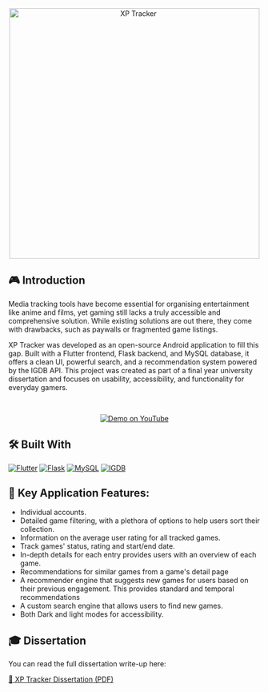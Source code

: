 <div align="center">
  <img src="https://github.com/user-attachments/assets/9bb2a772-38f5-4acb-a8d9-cfca9c5e6381" alt="XP Tracker" width="500">
</div>

## 🎮 Introduction 
Media tracking tools have become essential for organising entertainment like anime and films, yet gaming still lacks a truly accessible and comprehensive solution. While existing solutions are out there, they come with drawbacks, such as paywalls or fragmented game listings.

XP Tracker was developed as an open-source Android application to fill this gap. Built with a Flutter frontend, Flask backend, and MySQL database, it offers a clean UI, powerful search, and a recommendation system powered by the IGDB API. This project was created as part of a final year university dissertation and focuses on usability, accessibility, and functionality for everyday gamers.

<br>

<p align="center">
  <a href="https://youtu.be/Pi9M41vXms0" target="_blank">
    <img src="https://img.shields.io/badge/Demo-YouTube-red?style=for-the-badge&logo=youtube" alt="Demo on YouTube"/>
  </a>
</p>

## 🛠️ Built With

[![Flutter](https://img.shields.io/badge/Frontend%3A%20Flutter-02569B?logo=flutter&logoColor=white)](https://flutter.dev/)
[![Flask](https://img.shields.io/badge/Backend%3A%20Flask-000000?logo=flask&logoColor=white)](https://flask.palletsprojects.com/)
[![MySQL](https://img.shields.io/badge/Database%3A%20MySQL-4479A1?logo=mysql&logoColor=white)](https://www.mysql.com/)
[![IGDB](https://img.shields.io/badge/API%3A%20IGDB-FF4500?logo=apachespark&logoColor=white)](https://api-docs.igdb.com/)

## 🚀 Key Application Features:
  * Individual accounts. 
  * Detailed game filtering, with a plethora of options to help users sort their collection.
  * Information on the average user rating for all tracked games.
  * Track games' status, rating and start/end date.
  * In-depth details for each entry provides users with an overview of each game. 
  * Recommendations for similar games from a game's detail page 
  * A recommender engine that suggests new games for users based on their previous engagement. This provides standard and temporal recommendations
  * A custom search engine that allows users to find new games.
  * Both Dark and light modes for accessibility.

## 🎓 Dissertation

You can read the full dissertation write-up here:  

<a href="docs/Development Of An Open-Source Application For Video Game Management.pdf" target="_blank">📘 XP Tracker Dissertation (PDF)</a>



